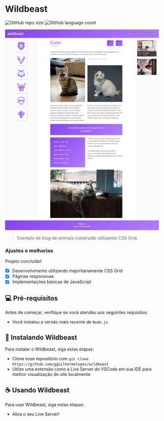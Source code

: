 # Wildbeast

![GitHub repo size](https://img.shields.io/github/repo-size/gguilhermelopes/wildbeast?style=for-the-badge)
![GitHub language count](https://img.shields.io/github/languages/count/gguilhermelopes/wildbeast?style=for-the-badge)

<p align="center">
<img src="./wildbeast.png" alt="preview img">
</p>

> Exemplo de blog de animais construído utilizando CSS Grid.

### Ajustes e melhorias

Projeto concluído!

- [x] Desenvolvimento utilizando majoritariamente CSS Grid
- [x] Páginas responsivas
- [x] Implementações básicas de JavaScript

## 💻 Pré-requisitos

Antes de começar, verifique se você atendeu aos seguintes requisitos:

* Você instalou a versão mais recente de `Node.js`.

## 🚀 Instalando Wildbeast

Para instalar o Wildbeast, siga estas etapas:

* Clone esse repositório com `git clone https://github.com/gguilhermelopes/wildbeast`
* Utilze uma extensão como a Live Server do VSCode em sua IDE para melhor visualização do site localmente

## ☕ Usando Wildbeast

Para usar Wildbeast, siga estas etapas:

* Abra o seu Live Server!
